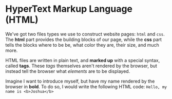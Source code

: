 # HyperText Markup Language (HTML)
We've got two files types we use to construct website pages: `html` and `css`. The **html** part provides the building blocks of our page, while the **css** part tells the blocks where to be be, what color they are, their size, and much more.

HTML files are written in plain text, and **marked up** with a special syntax, called **tags**. These *tags* themselves aren't rendered by the browser, but instead tell the browser what *elements* are to be displayed.

Imagine I want to introduce myself, but have my name rendered by the browser in **bold**. To do so, I would write the following HTML code: `Hello, my name is <b>Joshua</b>`